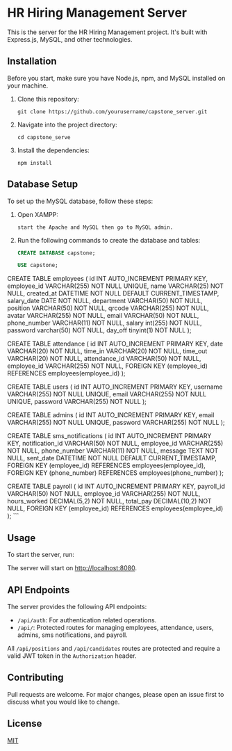 # HR Hiring Management Server

This is the server for the HR Hiring Management project. It's built with Express.js, MySQL, and other technologies.

## Installation

Before you start, make sure you have Node.js, npm, and MySQL installed on your machine.

1. Clone this repository:
    ```
    git clone https://github.com/yourusername/capstone_server.git
    ```
2. Navigate into the project directory:
    ```
    cd capstone_serve
    ```
3. Install the dependencies:
    ```
    npm install
    ```

## Database Setup

To set up the MySQL database, follow these steps:

1.  Open XAMPP:
    ```
    start the Apache and MySQL then go to MySQL admin.
    ```
2. Run the following commands to create the database and tables:
    ```sql
    CREATE DATABASE capstone;

    USE capstone;

CREATE TABLE employees (
  id INT AUTO_INCREMENT PRIMARY KEY,
  employee_id VARCHAR(255) NOT NULL UNIQUE,
  name VARCHAR(25) NOT NULL,
  created_at DATETIME NOT NULL DEFAULT CURRENT_TIMESTAMP,
  salary_date DATE NOT NULL,
  department VARCHAR(50) NOT NULL,
  position VARCHAR(50) NOT NULL,
  qrcode VARCHAR(255) NOT NULL,
  avatar VARCHAR(255) NOT NULL,
  email VARCHAR(50) NOT NULL,
  phone_number VARCHAR(11) NOT NULL,
  salary int(255) NOT NULL,
  password varchar(50) NOT NULL,
  day_off tinyint(1) NOT NULL
);

CREATE TABLE attendance (
  id INT AUTO_INCREMENT PRIMARY KEY,
  date VARCHAR(20) NOT NULL,
  time_in VARCHAR(20) NOT NULL,
  time_out VARCHAR(20) NOT NULL,
  attendance_id VARCHAR(50) NOT NULL,
  employee_id VARCHAR(255) NOT NULL,
  FOREIGN KEY (employee_id) REFERENCES employees(employee_id)
);

CREATE TABLE users (
  id INT AUTO_INCREMENT PRIMARY KEY,
  username VARCHAR(255) NOT NULL UNIQUE,
  email VARCHAR(255) NOT NULL UNIQUE,
  password VARCHAR(255) NOT NULL
);

CREATE TABLE admins (
  id INT AUTO_INCREMENT PRIMARY KEY,
  email VARCHAR(255) NOT NULL UNIQUE,
  password VARCHAR(255) NOT NULL
);

CREATE TABLE sms_notifications (
  id INT AUTO_INCREMENT PRIMARY KEY,
  notification_id VARCHAR(50) NOT NULL,
  employee_id VARCHAR(255) NOT NULL,
  phone_number VARCHAR(11) NOT NULL,
  message TEXT NOT NULL,
  sent_date DATETIME NOT NULL DEFAULT CURRENT_TIMESTAMP,
  FOREIGN KEY (employee_id) REFERENCES employees(employee_id),
  FOREIGN KEY (phone_number) REFERENCES employees(phone_number)
);

CREATE TABLE payroll (
  id INT AUTO_INCREMENT PRIMARY KEY,
  payroll_id VARCHAR(50) NOT NULL,
  employee_id VARCHAR(255) NOT NULL,  
  hours_worked DECIMAL(5,2) NOT NULL,
  total_pay DECIMAL(10,2) NOT NULL,
  FOREIGN KEY (employee_id) REFERENCES employees(employee_id)
);
    ```

## Usage

To start the server, run:

The server will start on [http://localhost:8080](http://localhost:8080).

## API Endpoints

The server provides the following API endpoints:

- `/api/auth`: For authentication related operations.
- `/api/`: Protected routes for managing employees, attendance, users, admins, sms notifications, and payroll.

All `/api/positions` and `/api/candidates` routes are protected and require a valid JWT token in the `Authorization` header.

## Contributing

Pull requests are welcome. For major changes, please open an issue first to discuss what you would like to change.

## License

[MIT](https://choosealicense.com/licenses/mit/)
